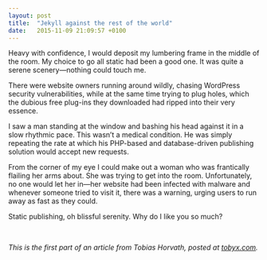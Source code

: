 ```yaml
---
layout: post
title:  "Jekyll against the rest of the world"
date:   2015-11-09 21:09:57 +0100
---
```

Heavy with confidence, I would deposit my lumbering frame in the middle of the room. My choice to go all static had been a good one. It was quite a serene scenery—nothing could touch me.

There were website owners running around wildly, chasing WordPress security vulnerabilities, while at the same time trying to plug holes, which the dubious free plug-ins they downloaded had ripped into their very essence.

I saw a man standing at the window and bashing his head against it in a slow rhythmic pace. This wasn’t a medical condition. He was simply repeating the rate at which his PHP-based and database-driven publishing solution would accept new requests.
 
From the corner of my eye I could make out a woman who was frantically flailing her arms about. She was trying to get into the room. Unfortunately, no one would let her in—her website had been infected with malware and whenever someone tried to visit it, there was a warning, urging users to run away as fast as they could.

Static publishing, oh blissful serenity. Why do I like you so much?

<br />

*This is the first part of an article from Tobias Horvath, posted at [tobyx.com](http://tobyx.com/2015/jekyll-vs-world).*
